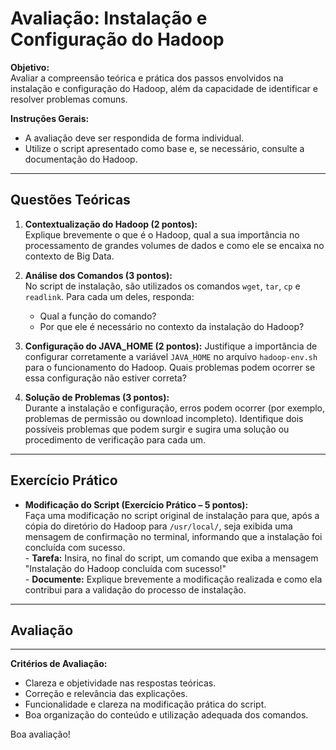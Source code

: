 # Avaliação: Instalação e Configuração do Hadoop

**Objetivo:**  
Avaliar a compreensão teórica e prática dos passos envolvidos na instalação e configuração do Hadoop, além da capacidade de identificar e resolver problemas comuns.

**Instruções Gerais:**  

- A avaliação deve ser respondida de forma individual.
- Utilize o script apresentado como base e, se necessário, consulte a documentação do Hadoop.

---

## Questões Teóricas

1. **Contextualização do Hadoop (2 pontos):**  
   Explique brevemente o que é o Hadoop, qual a sua importância no processamento de grandes volumes de dados e como ele se encaixa no contexto de Big Data.

2. **Análise dos Comandos (3 pontos):**  
   No script de instalação, são utilizados os comandos `wget`, `tar`, `cp` e `readlink`. Para cada um deles, responda:
   - Qual a função do comando?
   - Por que ele é necessário no contexto da instalação do Hadoop?

3. **Configuração do JAVA_HOME (2 pontos):**
   Justifique a importância de configurar corretamente a variável `JAVA_HOME` no arquivo `hadoop-env.sh` para o funcionamento do Hadoop. Quais problemas podem ocorrer se essa configuração não estiver correta?

4. **Solução de Problemas (3 pontos):**  
   Durante a instalação e configuração, erros podem ocorrer (por exemplo, problemas de permissão ou download incompleto). Identifique dois possíveis problemas que podem surgir e sugira uma solução ou procedimento de verificação para cada um.

---

## Exercício Prático

- **Modificação do Script (Exercício Prático – 5 pontos):**  
   Faça uma modificação no script original de instalação para que, após a cópia do diretório do Hadoop para `/usr/local/`, seja exibida uma mensagem de confirmação no terminal, informando que a instalação foi concluída com sucesso.  
       - **Tarefa:** Insira, no final do script, um comando que exiba a mensagem "Instalação do Hadoop concluída com sucesso!"  
       - **Documente:** Explique brevemente a modificação realizada e como ela contribui para a validação do processo de instalação.

---

## Avaliação

---

**Critérios de Avaliação:**  

- Clareza e objetividade nas respostas teóricas.
- Correção e relevância das explicações.
- Funcionalidade e clareza na modificação prática do script.
- Boa organização do conteúdo e utilização adequada dos comandos.

Boa avaliação!
